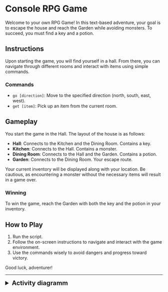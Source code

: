 # Console RPG Game

Welcome to your own RPG Game! In this text-based adventure, your goal is to escape the house and reach the Garden while avoiding monsters. To succeed, you must find a key and a potion.

## Instructions

Upon starting the game, you will find yourself in a hall. From there, you can navigate through different rooms and interact with items using simple commands.

### Commands

- `go [direction]`: Move to the specified direction (north, south, east, west).
- `get [item]`: Pick up an item from the current room.

## Gameplay

You start the game in the Hall. The layout of the house is as follows:

- **Hall**: Connects to the Kitchen and the Dining Room. Contains a key.
- **Kitchen**: Connects to the Hall. Contains a monster.
- **Dining Room**: Connects to the Hall and the Garden. Contains a potion.
- **Garden**: Connects to the Dining Room. Your escape route.

Your current inventory will be displayed along with your location. Be cautious, as encountering a monster without the necessary items will result in a game over.

### Winning

To win the game, reach the Garden with both the key and the potion in your inventory.

## How to Play

1. Run the script.
2. Follow the on-screen instructions to navigate and interact with the game environment.
3. Use the commands wisely to avoid dangers and progress toward victory.

Good luck, adventurer!
<hr>
<details>
<summary style="font-size:20px; font-weight:bold;"><span style="font-size:20px; font-weight:bold;">Activity diagramm</span></summary>
<img src="./docs/activity-diagram.svg" alt="./docs/activity-diagram.svg">
</details>